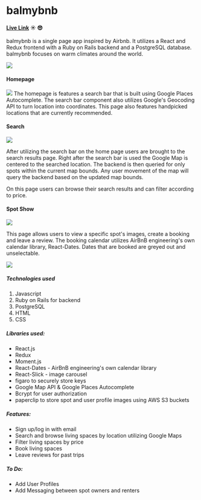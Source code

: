 # balmybnb
#### [Live Link](http://balmybnb.herokuapp.com) ☀️ 😎

balmybnb is a single page app inspired by Airbnb. It utilizes a React and Redux frontend with a Ruby on Rails backend and a PostgreSQL database. balmybnb focuses on warm climates around the world.

![](https://media.giphy.com/media/69sRU1Lc6iz9Tx58Zc/giphy.gif)

#### Homepage
![](https://raw.githubusercontent.com/dkvng/balmybnb/master/wiki/home.png)
The homepage is features a search bar that is built using Google Places Autocomplete. The search bar component also utilizes Google's Geocoding API to turn location into coordinates. This page also features handpicked locations that are currently recommended.

#### Search
![](https://raw.githubusercontent.com/dkvng/balmybnb/master/wiki/search.png)

After utilizing the search bar on the home page users are brought to the search results page. Right after the search bar is used the Google Map is centered to the searched location. The backend is then queried for only spots within the current map bounds. Any user movement of the map will query the backend based on the updated map bounds.

On this page users can browse their search results and can filter according to price.

#### Spot Show
![](https://raw.githubusercontent.com/dkvng/balmybnb/master/wiki/show.png)

This page allows users to view a specific spot's images, create a booking and leave a review. The booking calendar utilizes AirBnB engineering's own calendar library, React-Dates. Dates that are booked are greyed out and unselectable.

![](https://raw.githubusercontent.com/dkvng/balmybnb/master/wiki/calendar.png)


##### Technologies used
1. Javascript
1. Ruby on Rails for backend
1. PostgreSQL
1. HTML
1. CSS


##### Libraries used:
* React.js
* Redux
* Moment.js
* React-Dates - AirBnB engineering's own calendar library
* React-Slick - image carousel
* figaro to securely store keys
* Google Map API & Google Places Autocomplete
* Bcrypt for user authorization
* paperclip to store spot and user profile images using AWS S3 buckets

##### Features:
- Sign up/log in with email
- Search and browse living spaces by location utilizing Google Maps
- Filter living spaces by price
- Book living spaces
- Leave reviews for past trips

##### To Do:
- Add User Profiles
- Add Messaging between spot owners and renters
